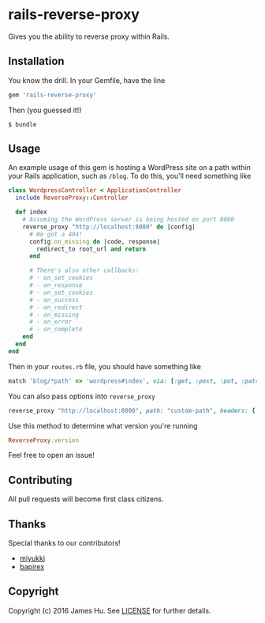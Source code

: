 # rails-reverse-proxy

Gives you the ability to reverse proxy within Rails.

## Installation

You know the drill. In your Gemfile, have the line

```ruby
gem 'rails-reverse-proxy'
```

Then (you guessed it!)

```
$ bundle
```

## Usage

An example usage of this gem is hosting a WordPress site on a path within your Rails application, such as `/blog`. To do this, you'll need something like

```ruby
class WordpressController < ApplicationController
  include ReverseProxy::Controller

  def index
    # Assuming the WordPress server is being hosted on port 8080
    reverse_proxy "http://localhost:8080" do |config|
      # We got a 404!
      config.on_missing do |code, response|
        redirect_to root_url and return
      end

      # There's also other callbacks:
      # - on_set_cookies
      # - on_response
      # - on_set_cookies
      # - on_success
      # - on_redirect
      # - on_missing
      # - on_error
      # - on_complete
    end
  end
end
```

Then in your `routes.rb` file, you should have something like

```ruby
match 'blog/*path' => 'wordpress#index', via: [:get, :post, :put, :patch, :delete]
```

You can also pass options into `reverse_proxy`

```ruby
reverse_proxy "http://localhost:8000", path: "custom-path", headers: { 'X-Foo' => "Bar" }
```

Use this method to determine what version you're running

```ruby
ReverseProxy.version
```

Feel free to open an issue!

## Contributing

All pull requests will become first class citizens.

## Thanks

Special thanks to our contributors!

- [miyukki](https://github.com/miyukki)
- [bapirex](https://github.com/bapirex)

## Copyright

Copyright (c) 2016 James Hu. See [LICENSE](LICENSE) for
further details.

